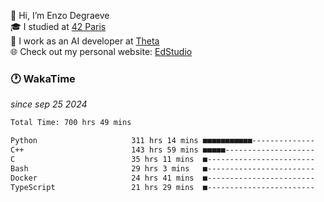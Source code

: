 👋 Hi, I’m Enzo Degraeve <br>
🎓 I studied at [42 Paris](https://42.fr/)<br>
💼 I work as an AI developer at [Theta](https://theta.mc/)<br>
🌐 Check out my personal website: [EdStudio](https://edstudio.fr/)

### 🕐 WakaTime
*since sep 25 2024*

<!--START_SECTION:waka-->

```txt
Total Time: 700 hrs 49 mins

Python                     311 hrs 14 mins ■■■■■■■■■■■--------------   42.67 %
C++                        143 hrs 59 mins ■■■■■--------------------   19.74 %
C                          35 hrs 11 mins  ■------------------------   04.82 %
Bash                       29 hrs 3 mins   ■------------------------   03.98 %
Docker                     24 hrs 41 mins  ■------------------------   03.39 %
TypeScript                 21 hrs 29 mins  ■------------------------   02.95 %
```

<!--END_SECTION:waka-->
